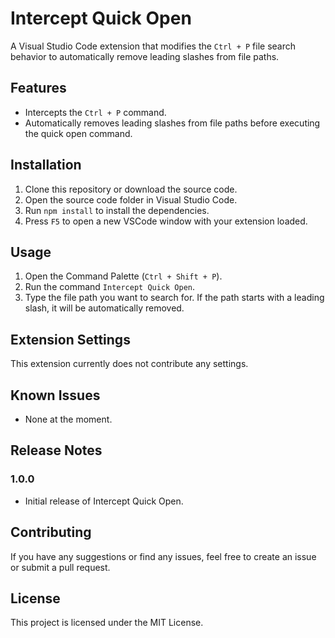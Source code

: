 # Intercept Quick Open

A Visual Studio Code extension that modifies the `Ctrl + P` file search behavior to automatically remove leading slashes from file paths.

## Features

- Intercepts the `Ctrl + P` command.
- Automatically removes leading slashes from file paths before executing the quick open command.

## Installation

1. Clone this repository or download the source code.
2. Open the source code folder in Visual Studio Code.
3. Run `npm install` to install the dependencies.
4. Press `F5` to open a new VSCode window with your extension loaded.

## Usage

1. Open the Command Palette (`Ctrl + Shift + P`).
2. Run the command `Intercept Quick Open`.
3. Type the file path you want to search for. If the path starts with a leading slash, it will be automatically removed.

## Extension Settings

This extension currently does not contribute any settings.

## Known Issues

- None at the moment.

## Release Notes

### 1.0.0

- Initial release of Intercept Quick Open.

## Contributing

If you have any suggestions or find any issues, feel free to create an issue or submit a pull request.

## License

This project is licensed under the MIT License.
